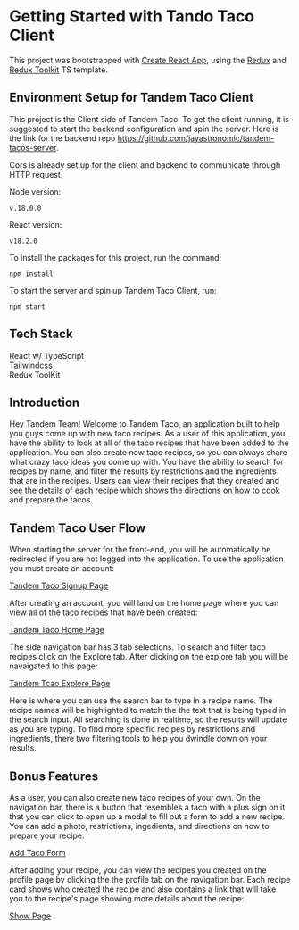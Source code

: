 # Getting Started with Tando Taco Client

This project was bootstrapped with [Create React App](https://github.com/facebook/create-react-app), using the [Redux](https://redux.js.org/) and [Redux Toolkit](https://redux-toolkit.js.org/) TS template.

## Environment Setup for Tandem Taco Client

This project is the Client side of Tandem Taco. To get the client running, it is suggested to start the backend configuration and spin the server. Here is the link for the backend repo https://github.com/jayastronomic/tandem-tacos-server.

Cors is already set up for the client and backend to communicate through HTTP request.

Node version:

```
v.18.0.0
```

React version:

```
v18.2.0
```

To install the packages for this project, run the command:

```
npm install
```

To start the server and spin up Tandem Taco Client, run:

```
npm start
```

## Tech Stack

React w/ TypeScript <br/>
Tailwindcss <br/>
Redux ToolKit

## Introduction

Hey Tandem Team! Welcome to Tandem Taco, an application built to help you guys come up with new taco recipes.
As a user of this application, you have the ability to look at all of the taco recipes that have been added to the application. You can also create new taco recipes, so you can always share what crazy taco ideas you come up with. You have the ability to search for recipes by name, and filter the results by restrictions and the ingredients that are in the recipes. Users can view their recipes that they created and see the details of each recipe which shows the directions on how to cook and prepare the tacos.

## Tandem Taco User Flow

When starting the server for the front-end, you will be automatically be redirected if you are not logged into the application. To use the application you must create an account:

[Tandem Taco Signup Page](./src/images/flow/SignUp-Flow.png)

After creating an account, you will land on the home page where you can view all of the taco recipes that have been created:

[Tandem Taco Home Page](./src/images/flow/Home.png)

The side navigation bar has 3 tab selections. To search and filter taco recipes click on the Explore tab. After clicking on the explore tab you will be navaigated to this page:

[Tandem Tcao Explore Page](./src/images/flow/Explore.png)

Here is where you can use the search bar to type in a recipe name. The recipe names will be highlighted to match the the text that is being typed in the search input. All searching is done in realtime, so the results will update as you are typing. To find more specific recipes by restrictions and ingredients, there two filtering tools to help you dwindle down on your results.

## Bonus Features

As a user, you can also create new taco recipes of your own. On the navigation bar, there is a button that resembles a taco with a plus sign on it that you can click to open up a modal to fill out a form to add a new recipe. You can add a photo, restrictions, ingedients, and directions on how to prepare your recipe.

[Add Taco Form](./src/images/flow/Form.png)

After adding your recipe, you can view the recipes you created on the profile page by clicking the the profile tab on the navigation bar. Each recipe card shows who created the recipe and also contains a link that will take you to the recipe's page showing more details about the recipe:

[Show Page](./src/images/flow/Show.png)
